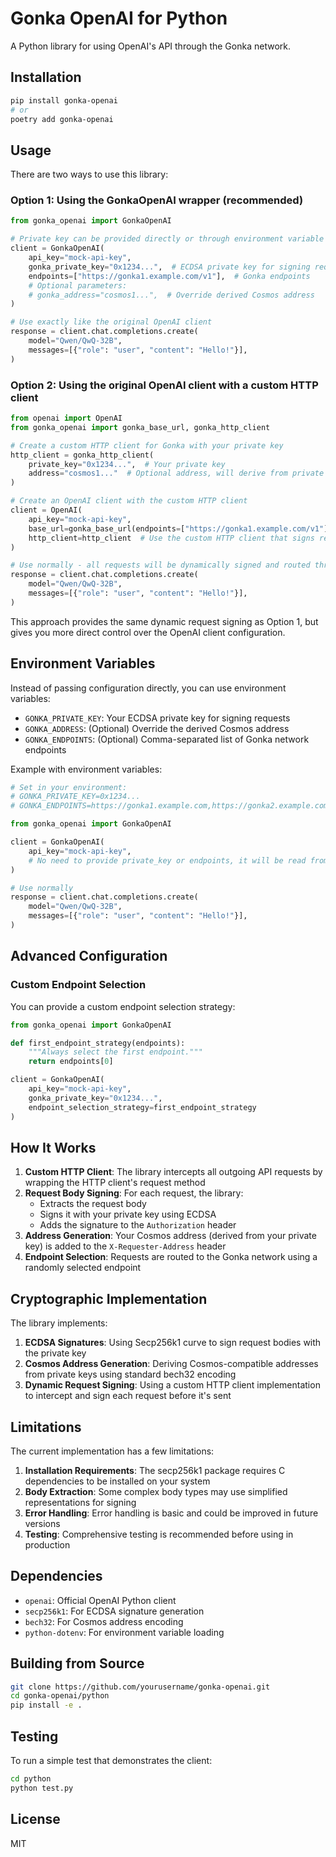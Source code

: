 # Gonka OpenAI for Python

A Python library for using OpenAI's API through the Gonka network.

## Installation

```bash
pip install gonka-openai
# or
poetry add gonka-openai
```

## Usage

There are two ways to use this library:

### Option 1: Using the GonkaOpenAI wrapper (recommended)

```python
from gonka_openai import GonkaOpenAI

# Private key can be provided directly or through environment variable GONKA_PRIVATE_KEY
client = GonkaOpenAI(
    api_key="mock-api-key",
    gonka_private_key="0x1234...",  # ECDSA private key for signing requests
    endpoints=["https://gonka1.example.com/v1"],  # Gonka endpoints
    # Optional parameters:
    # gonka_address="cosmos1...",  # Override derived Cosmos address
)

# Use exactly like the original OpenAI client
response = client.chat.completions.create(
    model="Qwen/QwQ-32B",
    messages=[{"role": "user", "content": "Hello!"}],
)
```

### Option 2: Using the original OpenAI client with a custom HTTP client

```python
from openai import OpenAI
from gonka_openai import gonka_base_url, gonka_http_client

# Create a custom HTTP client for Gonka with your private key
http_client = gonka_http_client(
    private_key="0x1234...",  # Your private key
    address="cosmos1..."  # Optional address, will derive from private key if not provided
)

# Create an OpenAI client with the custom HTTP client
client = OpenAI(
    api_key="mock-api-key",
    base_url=gonka_base_url(endpoints=["https://gonka1.example.com/v1"]),  # Use Gonka network endpoints
    http_client=http_client  # Use the custom HTTP client that signs requests
)

# Use normally - all requests will be dynamically signed and routed through Gonka
response = client.chat.completions.create(
    model="Qwen/QwQ-32B",
    messages=[{"role": "user", "content": "Hello!"}],
)
```

This approach provides the same dynamic request signing as Option 1, but gives you more direct control over the OpenAI client configuration.

## Environment Variables

Instead of passing configuration directly, you can use environment variables:

- `GONKA_PRIVATE_KEY`: Your ECDSA private key for signing requests
- `GONKA_ADDRESS`: (Optional) Override the derived Cosmos address
- `GONKA_ENDPOINTS`: (Optional) Comma-separated list of Gonka network endpoints

Example with environment variables:

```python
# Set in your environment:
# GONKA_PRIVATE_KEY=0x1234...
# GONKA_ENDPOINTS=https://gonka1.example.com,https://gonka2.example.com

from gonka_openai import GonkaOpenAI

client = GonkaOpenAI(
    api_key="mock-api-key",
    # No need to provide private_key or endpoints, it will be read from environment
)

# Use normally
response = client.chat.completions.create(
    model="Qwen/QwQ-32B",
    messages=[{"role": "user", "content": "Hello!"}],
)
```

## Advanced Configuration

### Custom Endpoint Selection

You can provide a custom endpoint selection strategy:

```python
from gonka_openai import GonkaOpenAI

def first_endpoint_strategy(endpoints):
    """Always select the first endpoint."""
    return endpoints[0]

client = GonkaOpenAI(
    api_key="mock-api-key",
    gonka_private_key="0x1234...",
    endpoint_selection_strategy=first_endpoint_strategy
)
```

## How It Works

1. **Custom HTTP Client**: The library intercepts all outgoing API requests by wrapping the HTTP client's request method
2. **Request Body Signing**: For each request, the library:
   - Extracts the request body
   - Signs it with your private key using ECDSA
   - Adds the signature to the `Authorization` header
3. **Address Generation**: Your Cosmos address (derived from your private key) is added to the `X-Requester-Address` header
4. **Endpoint Selection**: Requests are routed to the Gonka network using a randomly selected endpoint

## Cryptographic Implementation

The library implements:

1. **ECDSA Signatures**: Using Secp256k1 curve to sign request bodies with the private key
2. **Cosmos Address Generation**: Deriving Cosmos-compatible addresses from private keys using standard bech32 encoding
3. **Dynamic Request Signing**: Using a custom HTTP client implementation to intercept and sign each request before it's sent

## Limitations

The current implementation has a few limitations:

1. **Installation Requirements**: The secp256k1 package requires C dependencies to be installed on your system
2. **Body Extraction**: Some complex body types may use simplified representations for signing
3. **Error Handling**: Error handling is basic and could be improved in future versions
4. **Testing**: Comprehensive testing is recommended before using in production

## Dependencies

- `openai`: Official OpenAI Python client
- `secp256k1`: For ECDSA signature generation
- `bech32`: For Cosmos address encoding
- `python-dotenv`: For environment variable loading

## Building from Source

```bash
git clone https://github.com/yourusername/gonka-openai.git
cd gonka-openai/python
pip install -e .
```

## Testing

To run a simple test that demonstrates the client:

```bash
cd python
python test.py
```

## License

MIT 
